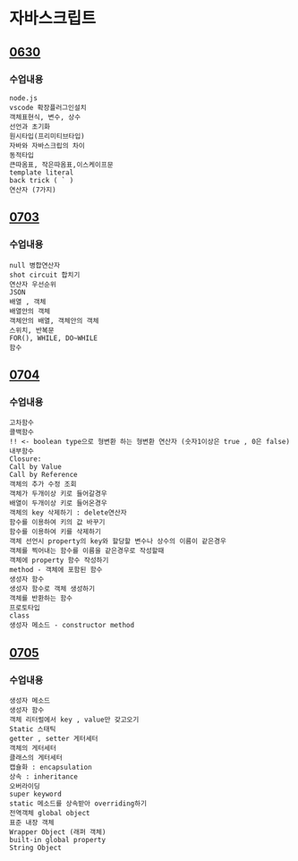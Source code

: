 # 자바스크립트

## [0630](https://github.com/nxx5xxx/javaScript/blob/master/0630.md)
### 수업내용
    node.js
    vscode 확장플러그인설치
    객체표현식, 변수, 상수
    선언과 초기화
    원시타입(프리미티브타입)
    자바와 자바스크립의 차이
    동적타입
    큰따옴표, 작은따옴표,이스케이프문
    template literal
    back trick ( ` )
    연산자 (7가지)

## [0703](https://github.com/nxx5xxx/javaScript/blob/master/0703.md)
### 수업내용
    null 병합연산자
    shot circuit 합치기
    연산자 우선순위
    JSON
    배열 , 객체
    배열안의 객체
    객체안의 배열, 객체안의 객체
    스위치, 반복문
    FOR(), WHILE, DO~WHILE
    함수

## [0704](https://github.com/nxx5xxx/javaScript/blob/master/0704.md)
### 수업내용
    고차함수
    콜백함수
    !! <- boolean type으로 형변환 하는 형변환 연산자 (숫자1이상은 true , 0은 false)
    내부함수
    Closure:
    Call by Value 
    Call by Reference
    객체의 추가 수정 조회
    객체가 두개이상 키로 들어갈경우
    배열이 두개이상 키로 들어온경우
    객체의 key 삭제하기 : delete연산자
    함수를 이용하여 키의 값 바꾸기
    함수를 이용하여 키를 삭제하기
    객체 선언시 property의 key와 할당할 변수나 상수의 이름이 같은경우
    객체를 찍어내는 함수를 이름을 같은경우로 작성할때
    객체에 property 함수 작성하기
    method - 객체에 포함된 함수
    생성자 함수
    생성자 함수로 객체 생성하기
    객체를 반환하는 함수
    프로토타입
    class
    생성자 메소드 - constructor method

## [0705](https://github.com/nxx5xxx/javaScript/blob/master/0705.md)
### 수업내용
    생성자 메소드
    생성자 함수
    객체 리터럴에서 key , value만 갖고오기
    Static 스태틱
    getter , setter 게터세터
    객체의 게터세터
    클래스의 게터세터
    캡슐화 : encapsulation
    상속 : inheritance
    오버라이딩
    super keyword
    static 메소드를 상속받아 overriding하기
    전역객체 global object 
    표준 내장 객체
    Wrapper Object (래퍼 객체)
    built-in global property
    String Object